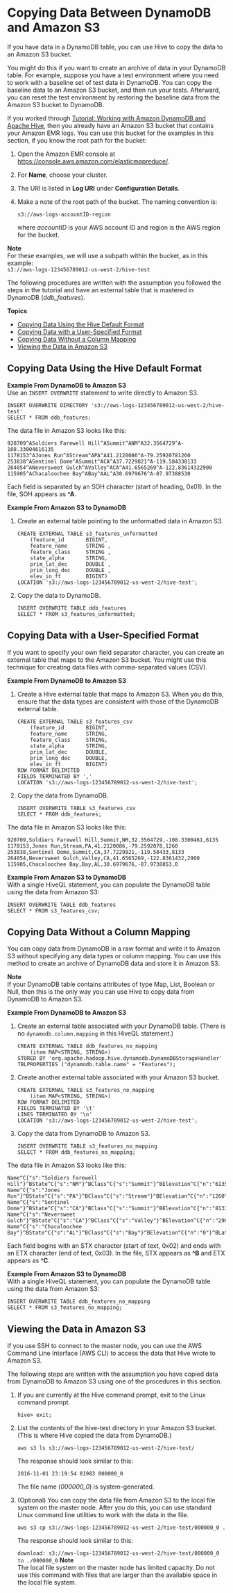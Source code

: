 # Copying Data Between DynamoDB and Amazon S3<a name="EMRforDynamoDB.CopyingData.S3"></a>

If you have data in a DynamoDB table, you can use Hive to copy the data to an Amazon S3 bucket\.

You might do this if you want to create an archive of data in your DynamoDB table\. For example, suppose you have a test environment where you need to work with a baseline set of test data in DynamoDB\. You can copy the baseline data to an Amazon S3 bucket, and then run your tests\. Afterward, you can reset the test environment by restoring the baseline data from the Amazon S3 bucket to DynamoDB\.

If you worked through [Tutorial: Working with Amazon DynamoDB and Apache Hive](EMRforDynamoDB.Tutorial.md), then you already have an Amazon S3 bucket that contains your Amazon EMR logs\. You can use this bucket for the examples in this section, if you know the root path for the bucket:

1. Open the Amazon EMR console at [https://console\.aws\.amazon\.com/elasticmapreduce/](https://console.aws.amazon.com/elasticmapreduce/)\.

1. For **Name**, choose your cluster\.

1. The URI is listed in **Log URI** under **Configuration Details**\.

1. Make a note of the root path of the bucket\. The naming convention is:

   `s3://aws-logs-accountID-region`

   where *accountID* is your AWS account ID and region is the AWS region for the bucket\.

**Note**  
For these examples, we will use a subpath within the bucket, as in this example:  
 `s3://aws-logs-123456789012-us-west-2/hive-test`

The following procedures are written with the assumption you followed the steps in the tutorial and have an external table that is mastered in DynamoDB \(*ddb\_features*\)\.

**Topics**
+ [Copying Data Using the Hive Default Format](#EMRforDynamoDB.CopyingData.S3.DefaultFormat)
+ [Copying Data with a User\-Specified Format](#EMRforDynamoDB.CopyingData.S3.UserSpecifiedFormat)
+ [Copying Data Without a Column Mapping](#EMRforDynamoDB.CopyingData.S3.NoColumnMapping)
+ [Viewing the Data in Amazon S3](#EMRforDynamoDB.CopyingData.S3.ViewingData)

## Copying Data Using the Hive Default Format<a name="EMRforDynamoDB.CopyingData.S3.DefaultFormat"></a>

**Example From DynamoDB to Amazon S3**  
Use an `INSERT OVERWRITE` statement to write directly to Amazon S3\.  

```
INSERT OVERWRITE DIRECTORY 's3://aws-logs-123456789012-us-west-2/hive-test' 
SELECT * FROM ddb_features;
```
The data file in Amazon S3 looks like this:  

```
920709^ASoldiers Farewell Hill^ASummit^ANM^A32.3564729^A-108.33004616135
1178153^AJones Run^AStream^APA^A41.2120086^A-79.25920781260
253838^ASentinel Dome^ASummit^ACA^A37.7229821^A-119.584338133
264054^ANeversweet Gulch^AValley^ACA^A41.6565269^A-122.83614322900
115905^AChacaloochee Bay^ABay^AAL^A30.6979676^A-87.97388530
```
Each field is separated by an SOH character \(start of heading, 0x01\)\. In the file, SOH appears as **^A**\.

**Example From Amazon S3 to DynamoDB**  

1. Create an external table pointing to the unformatted data in Amazon S3\.

   ```
   CREATE EXTERNAL TABLE s3_features_unformatted
       (feature_id       BIGINT,
       feature_name      STRING ,
       feature_class     STRING ,
       state_alpha       STRING,
       prim_lat_dec      DOUBLE ,
       prim_long_dec     DOUBLE ,
       elev_in_ft        BIGINT)
   LOCATION 's3://aws-logs-123456789012-us-west-2/hive-test';
   ```

1. Copy the data to DynamoDB\.

   ```
   INSERT OVERWRITE TABLE ddb_features
   SELECT * FROM s3_features_unformatted;
   ```

## Copying Data with a User\-Specified Format<a name="EMRforDynamoDB.CopyingData.S3.UserSpecifiedFormat"></a>

If you want to specify your own field separator character, you can create an external table that maps to the Amazon S3 bucket\. You might use this technique for creating data files with comma\-separated values \(CSV\)\.

**Example From DynamoDB to Amazon S3**  

1. Create a Hive external table that maps to Amazon S3\. When you do this, ensure that the data types are consistent with those of the DynamoDB external table\.

   ```
   CREATE EXTERNAL TABLE s3_features_csv
       (feature_id       BIGINT,
       feature_name      STRING,
       feature_class     STRING,
       state_alpha       STRING,
       prim_lat_dec      DOUBLE,
       prim_long_dec     DOUBLE,
       elev_in_ft        BIGINT)
   ROW FORMAT DELIMITED 
   FIELDS TERMINATED BY ','
   LOCATION 's3://aws-logs-123456789012-us-west-2/hive-test';
   ```

1. Copy the data from DynamoDB\.

   ```
   INSERT OVERWRITE TABLE s3_features_csv 
   SELECT * FROM ddb_features;
   ```
The data file in Amazon S3 looks like this:  

```
920709,Soldiers Farewell Hill,Summit,NM,32.3564729,-108.3300461,6135
1178153,Jones Run,Stream,PA,41.2120086,-79.2592078,1260
253838,Sentinel Dome,Summit,CA,37.7229821,-119.58433,8133
264054,Neversweet Gulch,Valley,CA,41.6565269,-122.8361432,2900
115905,Chacaloochee Bay,Bay,AL,30.6979676,-87.9738853,0
```

**Example From Amazon S3 to DynamoDB**  
With a single HiveQL statement, you can populate the DynamoDB table using the data from Amazon S3:  

```
INSERT OVERWRITE TABLE ddb_features 
SELECT * FROM s3_features_csv;
```

## Copying Data Without a Column Mapping<a name="EMRforDynamoDB.CopyingData.S3.NoColumnMapping"></a>

You can copy data from DynamoDB in a raw format and write it to Amazon S3 without specifying any data types or column mapping\. You can use this method to create an archive of DynamoDB data and store it in Amazon S3\.

**Note**  
If your DynamoDB table contains attributes of type Map, List, Boolean or Null, then this is the only way you can use Hive to copy data from DynamoDB to Amazon S3\.

**Example From DynamoDB to Amazon S3**  

1. Create an external table associated with your DynamoDB table\. \(There is no `dynamodb.column.mapping` in this HiveQL statement\.\)

   ```
   CREATE EXTERNAL TABLE ddb_features_no_mapping 
       (item MAP<STRING, STRING>)
   STORED BY 'org.apache.hadoop.hive.dynamodb.DynamoDBStorageHandler' 
   TBLPROPERTIES ("dynamodb.table.name" = "Features");
   ```

1. Create another external table associated with your Amazon S3 bucket\.

   ```
   CREATE EXTERNAL TABLE s3_features_no_mapping 
       (item MAP<STRING, STRING>)
   ROW FORMAT DELIMITED
   FIELDS TERMINATED BY '\t'
   LINES TERMINATED BY '\n'
   LOCATION 's3://aws-logs-123456789012-us-west-2/hive-test';
   ```

1. Copy the data from DynamoDB to Amazon S3\.

   ```
   INSERT OVERWRITE TABLE s3_features_no_mapping 
   SELECT * FROM ddb_features_no_mapping;
   ```
The data file in Amazon S3 looks like this:  

```
Name^C{"s":"Soldiers Farewell Hill"}^BState^C{"s":"NM"}^BClass^C{"s":"Summit"}^BElevation^C{"n":"6135"}^BLatitude^C{"n":"32.3564729"}^BId^C{"n":"920709"}^BLongitude^C{"n":"-108.3300461"}
Name^C{"s":"Jones Run"}^BState^C{"s":"PA"}^BClass^C{"s":"Stream"}^BElevation^C{"n":"1260"}^BLatitude^C{"n":"41.2120086"}^BId^C{"n":"1178153"}^BLongitude^C{"n":"-79.2592078"}
Name^C{"s":"Sentinel Dome"}^BState^C{"s":"CA"}^BClass^C{"s":"Summit"}^BElevation^C{"n":"8133"}^BLatitude^C{"n":"37.7229821"}^BId^C{"n":"253838"}^BLongitude^C{"n":"-119.58433"}
Name^C{"s":"Neversweet Gulch"}^BState^C{"s":"CA"}^BClass^C{"s":"Valley"}^BElevation^C{"n":"2900"}^BLatitude^C{"n":"41.6565269"}^BId^C{"n":"264054"}^BLongitude^C{"n":"-122.8361432"}
Name^C{"s":"Chacaloochee Bay"}^BState^C{"s":"AL"}^BClass^C{"s":"Bay"}^BElevation^C{"n":"0"}^BLatitude^C{"n":"30.6979676"}^BId^C{"n":"115905"}^BLongitude^C{"n":"-87.9738853"}
```
Each field begins with an STX character \(start of text, 0x02\) and ends with an ETX character \(end of text, 0x03\)\. In the file, STX appears as **^B** and ETX appears as **^C**\.

**Example From Amazon S3 to DynamoDB**  
With a single HiveQL statement, you can populate the DynamoDB table using the data from Amazon S3:  

```
INSERT OVERWRITE TABLE ddb_features_no_mapping 
SELECT * FROM s3_features_no_mapping;
```

## Viewing the Data in Amazon S3<a name="EMRforDynamoDB.CopyingData.S3.ViewingData"></a>

If you use SSH to connect to the master node, you can use the AWS Command Line Interface \(AWS CLI\) to access the data that Hive wrote to Amazon S3\.

The following steps are written with the assumption you have copied data from DynamoDB to Amazon S3 using one of the procedures in this section\.

1. If you are currently at the Hive command prompt, exit to the Linux command prompt\.

   ```
   hive> exit;
   ```

1. List the contents of the hive\-test directory in your Amazon S3 bucket\. \(This is where Hive copied the data from DynamoDB\.\)

   ```
   aws s3 ls s3://aws-logs-123456789012-us-west-2/hive-test/
   ```

   The response should look similar to this:

   `2016-11-01 23:19:54 81983 000000_0` 

   The file name \(*000000\_0*\) is system\-generated\.

1. \(Optional\) You can copy the data file from Amazon S3 to the local file system on the master node\. After you do this, you can use standard Linux command line utilities to work with the data in the file\.

   ```
   aws s3 cp s3://aws-logs-123456789012-us-west-2/hive-test/000000_0 .
   ```

   The response should look similar to this:

   `download: s3://aws-logs-123456789012-us-west-2/hive-test/000000_0 to ./000000_0`
**Note**  
The local file system on the master node has limited capacity\. Do not use this command with files that are larger than the available space in the local file system\.